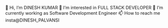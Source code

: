 👋 Hi, I’m DINESH KUMAR
👀 I’m interested in FULL STACK DEVELOPER
🌱 I’m currently working as Software Development Engineer
📫 How to reach me insta@DINESH_PALVANSI
